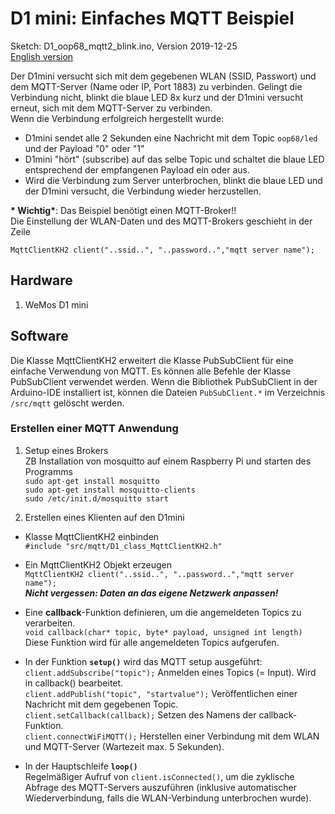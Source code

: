 # D1 mini: Einfaches MQTT Beispiel
Sketch: D1_oop68_mqtt2_blink.ino, Version 2019-12-25   
[English version](./README.md "English version")  

Der D1mini versucht sich mit dem gegebenen WLAN (SSID, Passwort) und dem MQTT-Server (Name oder IP, Port 1883) zu verbinden. Gelingt die Verbindung nicht, blinkt die blaue LED 8x kurz und der D1mini versucht erneut, sich mit dem MQTT-Server zu verbinden.   
Wenn die Verbindung erfolgreich hergestellt wurde:   
* D1mini sendet alle 2 Sekunden eine Nachricht mit dem Topic `oop68/led` und  der Payload "0" oder "1"   
* D1mini "h&ouml;rt" (subscribe) auf das selbe Topic und schaltet die blaue LED entsprechend der empfangenen Payload ein oder aus.   
* Wird die Verbindung zum Server unterbrochen, blinkt die blaue LED und der D1mini versucht, die Verbindung wieder herzustellen.   

__* Wichtig*__: Das Beispiel ben&ouml;tigt einen MQTT-Broker!!   
Die Einstellung der WLAN-Daten und des MQTT-Brokers geschieht in der Zeile
```
MqttClientKH2 client("..ssid..", "..password..","mqtt server name");   
```

## Hardware 
1. WeMos D1 mini

## Software
Die Klasse MqttClientKH2 erweitert die Klasse PubSubClient f&uuml;r eine einfache Verwendung von MQTT. Es k&ouml;nnen alle Befehle der Klasse PubSubClient verwendet werden.
Wenn die Bibliothek PubSubClient in der Arduino-IDE installiert ist, k&ouml;nnen die Dateien `PubSubClient.*` im Verzeichnis `/src/mqtt` gel&ouml;scht werden.

### Erstellen einer MQTT Anwendung
1. Setup eines Brokers  
ZB Installation von mosquitto auf einem Raspberry Pi und starten des Programms     
`sudo apt-get install mosquitto`   
`sudo apt-get install mosquitto-clients`   
`sudo /etc/init.d/mosquitto start`   

2. Erstellen eines Klienten auf den D1mini
* Klasse MqttClientKH2 einbinden   
  `#include "src/mqtt/D1_class_MqttClientKH2.h"`  
* Ein MqttClientKH2 Objekt erzeugen  
  `MqttClientKH2 client("..ssid..", "..password..","mqtt server name");`  
__*Nicht vergessen: Daten an das eigene Netzwerk anpassen!*__
* Eine **callback**-Funktion definieren, um die angemeldeten Topics zu verarbeiten.   
  `void callback(char* topic, byte* payload, unsigned int length)`  
Diese Funktion wird f&uuml;r alle angemeldeten Topics aufgerufen.   
* In der Funktion **`setup()`** wird das MQTT setup ausgef&uuml;hrt:  
  `client.addSubscribe("topic");` Anmelden eines Topics (= Input). Wird in callback() bearbeitet.   
  `client.addPublish("topic", "startvalue");` Ver&ouml;ffentlichen einer Nachricht mit dem gegebenen Topic.  
  `client.setCallback(callback);` Setzen des Namens der callback-Funktion.   
  `client.connectWiFiMQTT();` Herstellen einer Verbindung mit dem WLAN und MQTT-Server (Wartezeit max. 5 Sekunden).   
  
* In der Hauptschleife **`loop()`**  
  Regelm&auml;&szlig;iger Aufruf von `client.isConnected()`, um die zyklische Abfrage des MQTT-Servers auszuf&uuml;hren (inklusive automatischer Wiederverbindung, falls die WLAN-Verbindung unterbrochen wurde).   
